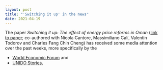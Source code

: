 ```yaml
---
layout: post
title: "'Switching it up' in the news"
date: 2021-04-19
---
```


The paper 
*Switching it up: The effect of energy price reforms in Oman* 
(<a href="https://doi.org/10.1016/j.worlddev.2020.105252" target="_blank">link to paper</a>; co-authored with Nicola Cantore, Massimiliano Calí, Valentin Todorov and Charles Fang Chin Cheng)
has received some media attention over the past weeks, more specifically by the

- <a href="https://www.weforum.org/agenda/2021/04/manufacturing-firms-shouldn-t-fear-the-true-cost-of-fuel-here-s-why" target="_blank">World Economic Forum</a> and
- <a href="https://www.unido.org/stories/manufacturing-firms-shouldnt-fear-true-cost-fuel-heres-why" target="_blank">UNIDO Stories.</a>